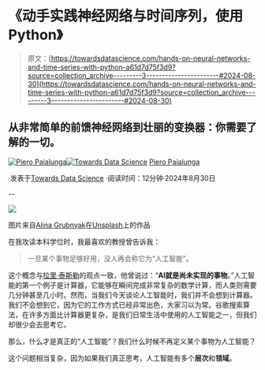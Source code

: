 # 《动手实践神经网络与时间序列，使用Python》

> 原文：[https://towardsdatascience.com/hands-on-neural-networks-and-time-series-with-python-a61d7d75f3d9?source=collection_archive---------3-----------------------#2024-08-30](https://towardsdatascience.com/hands-on-neural-networks-and-time-series-with-python-a61d7d75f3d9?source=collection_archive---------3-----------------------#2024-08-30)

## 从非常简单的前馈神经网络到壮丽的变换器：你需要了解的一切。

[](https://piero-paialunga.medium.com/?source=post_page---byline--a61d7d75f3d9--------------------------------)[![Piero Paialunga](../Images/de2185596a49484698733e85114dd1ff.png)](https://piero-paialunga.medium.com/?source=post_page---byline--a61d7d75f3d9--------------------------------)[](https://towardsdatascience.com/?source=post_page---byline--a61d7d75f3d9--------------------------------)[![Towards Data Science](../Images/a6ff2676ffcc0c7aad8aaf1d79379785.png)](https://towardsdatascience.com/?source=post_page---byline--a61d7d75f3d9--------------------------------) [Piero Paialunga](https://piero-paialunga.medium.com/?source=post_page---byline--a61d7d75f3d9--------------------------------)

·发表于[Towards Data Science](https://towardsdatascience.com/?source=post_page---byline--a61d7d75f3d9--------------------------------) ·阅读时间：12分钟·2024年8月30日

--

![](../Images/8ae8837ab26f193ea2c2846fb85eae80.png)

图片来自[Alina Grubnyak](https://unsplash.com/@alinnnaaaa?utm_source=medium&utm_medium=referral)在[Unsplash](https://unsplash.com/?utm_source=medium&utm_medium=referral)上的作品

在我攻读本科学位时，我最喜欢的教授曾告诉我：

> 一旦某个事物足够好用，没人再会称它为“人工智能”。

这个概念与[拉里·泰斯勒](https://en.wikipedia.org/wiki/Larry_Tesler)的观点一致，他曾说过：“**AI就是尚未实现的事物**。”人工智能的第一个例子是计算器，它能够在瞬间完成非常复杂的数学计算，而人类则需要几分钟甚至几小时。然而，当我们今天谈论人工智能时，我们并不会想到计算器。我们不会想到它，因为它的工作方式已经非常出色，大家习以为常。谷歌搜索算法，在许多方面比计算器更复杂，是我们日常生活中使用的人工智能之一，但我们却很少会去思考它。

那么，什么才是真正的“人工智能”？我们什么时候不再定义某个事物为人工智能？

这个问题相当复杂，因为如果我们真正思考，人工智能有多个**层次**和**领域**。
